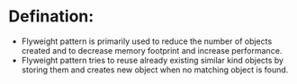 # Defination:
- Flyweight pattern is primarily used to reduce the number of objects created and to decrease memory footprint and increase performance.
- Flyweight pattern tries to reuse already existing similar kind objects by storing them and creates new object when no matching object is found.
